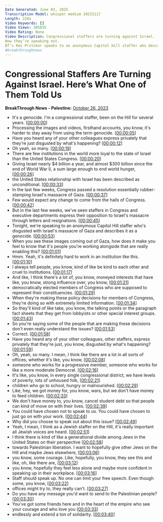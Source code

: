 ```yaml
---
Date Generated: June 03, 2025
Transcription Model: whisper medium 20231117
Length: 224s
Video Keywords: []
Video Views: 285835
Video Rating: None
Video Description: Congressional staffers are turning against Israel.
Now they’re speaking out.
BT’s Kei Pritsker speaks to an anonymous Capitol Hill staffer who describes the growing discontent with Israel’s massacre in Congress
#breakthroughnews
---
```


# Congressional Staffers Are Turning Against Israel. Here’s What One of Them Told Us
**BreakThrough News - Palestine:** [October 26, 2023](https://www.youtube.com/watch?v=GpYIZ-_BL08)
*  It's a genocide. I'm a congressional staffer, been on the Hill for several years. [[00:00:00](https://www.youtube.com/watch?v=GpYIZ-_BL08&t=0.0s)]
*  Processing the images and videos, firsthand accounts, you know, it's harder to stay away from using the term genocide. [[00:00:05](https://www.youtube.com/watch?v=GpYIZ-_BL08&t=5.44s)]
*  Have you heard any of your other colleagues express privately that they're just disgusted by what's happening? [[00:00:12](https://www.youtube.com/watch?v=GpYIZ-_BL08&t=12.64s)]
*  Oh yeah, so many. [[00:00:19](https://www.youtube.com/watch?v=GpYIZ-_BL08&t=19.44s)]
*  There are few institutions in the world more loyal to the state of Israel than the United States Congress. [[00:00:20](https://www.youtube.com/watch?v=GpYIZ-_BL08&t=20.88s)]
*  Giving Israel nearly $4 billion a year, and almost $300 billion since the end of World War II, a sum large enough to end world hunger, [[00:00:26](https://www.youtube.com/watch?v=GpYIZ-_BL08&t=26.16s)]
*  the United States relationship with Israel has been described as unconditional. [[00:00:33](https://www.youtube.com/watch?v=GpYIZ-_BL08&t=33.68s)]
*  In the last few weeks, Congress passed a resolution essentially rubber-stamping Israel's massacre of Gaza. [[00:00:37](https://www.youtube.com/watch?v=GpYIZ-_BL08&t=37.519999999999996s)]
*  Few would expect any change to come from the halls of Congress. [[00:00:42](https://www.youtube.com/watch?v=GpYIZ-_BL08&t=42.8s)]
*  But in the last few weeks, we've seen staffers in Congress and executive departments express their opposition to Israel's massacre through letters and resignations. [[00:00:45](https://www.youtube.com/watch?v=GpYIZ-_BL08&t=45.68s)]
*  Tonight, we're speaking to an anonymous Capitol Hill staffer who's disgusted with Israel's massacre of Gaza and describes it as a genocide. [[00:00:53](https://www.youtube.com/watch?v=GpYIZ-_BL08&t=53.84s)]
*  When you see these images coming out of Gaza, how does it make you feel to know that it's people you're working alongside that are really enabling this? [[00:01:01](https://www.youtube.com/watch?v=GpYIZ-_BL08&t=61.120000000000005s)]
*  Hmm. Yeah, it's definitely hard to work in an institution like this. [[00:01:10](https://www.youtube.com/watch?v=GpYIZ-_BL08&t=70.0s)]
*  I always tell people, you know, kind of like be kind to each other and cruel to institutions. [[00:01:17](https://www.youtube.com/watch?v=GpYIZ-_BL08&t=77.6s)]
*  And like, I think there's a lot of, you know, moneyed interests that have like, you know, strong influence over, you know, [[00:01:21](https://www.youtube.com/watch?v=GpYIZ-_BL08&t=81.92s)]
*  democratically elected members of Congress who are supposed to represent their constituencies. [[00:01:29](https://www.youtube.com/watch?v=GpYIZ-_BL08&t=89.44s)]
*  When they're making these policy decisions for members of Congress, they're doing so with extremely limited information. [[00:01:34](https://www.youtube.com/watch?v=GpYIZ-_BL08&t=94.8s)]
*  So they'll kind of like take, you know, the talking points or the paragraph fact sheets that they get from lobbyists or other special interest groups. [[00:01:43](https://www.youtube.com/watch?v=GpYIZ-_BL08&t=103.28s)]
*  So you're saying some of the people that are making these decisions don't even really understand the issues? [[00:01:53](https://www.youtube.com/watch?v=GpYIZ-_BL08&t=113.28s)]
*  Correct. [[00:01:58](https://www.youtube.com/watch?v=GpYIZ-_BL08&t=118.48s)]
*  Have you heard any of your other colleagues, other staffers, express privately that they're just, you know, disgusted by what's happening? [[00:01:59](https://www.youtube.com/watch?v=GpYIZ-_BL08&t=119.28s)]
*  Oh, yeah, so many. I mean, I think like there are a lot in all sorts of offices, whether it's like, you know, [[00:02:08](https://www.youtube.com/watch?v=GpYIZ-_BL08&t=128.08s)]
*  someone who works for a progressive member, someone who works for like a more moderate Democrat. [[00:02:16](https://www.youtube.com/watch?v=GpYIZ-_BL08&t=136.08s)]
*  It's like, you know, in every single congressional district, we have levels of poverty, lots of unhoused folk, [[00:02:21](https://www.youtube.com/watch?v=GpYIZ-_BL08&t=141.6s)]
*  children who go to school, hungry or malnourished. [[00:02:29](https://www.youtube.com/watch?v=GpYIZ-_BL08&t=149.36s)]
*  Like, hey, we got money for, you know, wars, but we don't have money to feed children. [[00:02:33](https://www.youtube.com/watch?v=GpYIZ-_BL08&t=153.44000000000003s)]
*  We don't have money to, you know, cancel student debt so that people can kind of move on with their lives. [[00:02:39](https://www.youtube.com/watch?v=GpYIZ-_BL08&t=159.68s)]
*  You could have chosen not to speak to us. You could have chosen to just go on with your work. [[00:02:44](https://www.youtube.com/watch?v=GpYIZ-_BL08&t=164.32000000000002s)]
*  Why did you choose to speak out about this issue? [[00:02:49](https://www.youtube.com/watch?v=GpYIZ-_BL08&t=169.36s)]
*  Yeah, I mean, I think as a Jewish staffer on the Hill, it's really important all Jewish voices are heard. [[00:02:51](https://www.youtube.com/watch?v=GpYIZ-_BL08&t=171.84s)]
*  I think there is kind of like a generational divide among Jews in the United States on their perspective [[00:02:58](https://www.youtube.com/watch?v=GpYIZ-_BL08&t=178.8s)]
*  towards Palestinian liberation. I want to hopefully give other Jews on the Hill and maybe Jews elsewhere, [[00:03:06](https://www.youtube.com/watch?v=GpYIZ-_BL08&t=186.16000000000003s)]
*  you know, some courage. Like, hopefully, you know, they see this and like, oh, like there are, [[00:03:12](https://www.youtube.com/watch?v=GpYIZ-_BL08&t=192.96s)]
*  you know, hopefully they feel less alone and maybe more confident in speaking up in their workplace. [[00:03:16](https://www.youtube.com/watch?v=GpYIZ-_BL08&t=196.64000000000001s)]
*  Staff should speak up. No one can limit your free speech. Even though some, you know, [[00:03:22](https://www.youtube.com/watch?v=GpYIZ-_BL08&t=202.32000000000002s)]
*  offices might try to, they really can't. [[00:03:27](https://www.youtube.com/watch?v=GpYIZ-_BL08&t=207.52s)]
*  Do you have any message you'd want to send to the Palestinian people? [[00:03:30](https://www.youtube.com/watch?v=GpYIZ-_BL08&t=210.56s)]
*  You've got some friends here and in the heart of the empire who see your courage and who love you [[00:03:33](https://www.youtube.com/watch?v=GpYIZ-_BL08&t=213.92000000000002s)]
*  endlessly and extend a ton of solidarity. [[00:03:40](https://www.youtube.com/watch?v=GpYIZ-_BL08&t=220.88s)]
